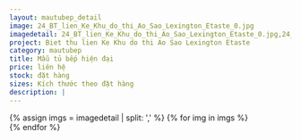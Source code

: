 ```yaml
---
layout: mautubep_detail
image: 24_BT_lien_Ke_Khu_do_thi_Ao_Sao_Lexington_Etaste_0.jpg
imagedetail: 24_BT_lien_Ke_Khu_do_thi_Ao_Sao_Lexington_Etaste_0.jpg,24_BT_lien_Ke_Khu_do_thi_Ao_Sao_Lexington_Etaste_1.jpg,24_BT_lien_Ke_Khu_do_thi_Ao_Sao_Lexington_Etaste_2.jpg,24_BT_lien_Ke_Khu_do_thi_Ao_Sao_Lexington_Etaste_3.jpg
project: Biet thu lien Ke Khu do thi Ao Sao Lexington Etaste
category: mautubep
title: Mẫu tủ bếp hiện đại
price: liên hệ
stock: đặt hàng
sizes: Kích thước theo đặt hàng
description: |
---
```

<section class="no-padding" id="two">
	<div class="container-fluid">
	<div class="row-no-gutters">
	{% assign imgs = imagedetail | split: ',' %}
	{% for img in imgs %}
	   <div class="col-lg-6 col-sm-6 col-md-6"> 
			<a href="#" class="portfolio-box">
			<img src="{{site.baseurl}}/assets/images/tubep/{{img}}" class="image main" alt="">
			</a>
		</div>
	{% endfor %}			
	</div>
	</div>
</section>